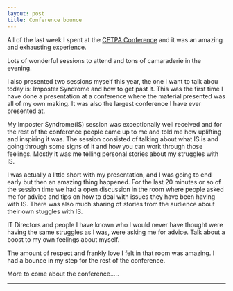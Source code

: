 ```yaml
---
layout: post
title: Conference bounce
---
```

All of the last week I spent at the [CETPA Conference](http://link.ki6bjv.com/2zW3yes) and it was an amazing and exhausting experience.

Lots of wonderful sessions to attend and tons of camaraderie in the evening.

I also presented two sessions myself this year, the one I want to talk abou today is: Imposter Syndrome and how to get past it. This was the first time I have done a presentation at a conference where the material presented was all of my own making. It was also the largest conference I have ever presented at. 

My Imposter Syndrome(IS) session was exceptionally well received and for the rest of the conference people came up to me and told me how uplifting and inspiring it was. The session consisted of talking about what IS is and going through some signs of it and how you can work through those feelings. Mostly it was me telling personal stories about my struggles with IS. 

I was actually a little short with my presentation, and I was going to end early but then an amazing thing happened. For the last 20 minutes or so of the session time we had a open discussion in the room where people asked me for advice and tips on how to deal with issues they have been having with IS. There was also much sharing of stories from the audience about their own stuggles with IS. 

IT Directors and people I have known who I would never have thought were having the same struggles as I was, were asking me for advice. Talk about a boost to my own feelings about myself.   

The amount of respect and frankly love I felt in that room was amazing. I had a bounce in my step for the rest of the conference. 

More to come about the conference.....

***
